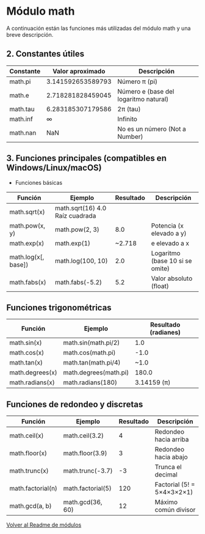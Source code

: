 # Módulo math

A continuación están las funciones más utilizadas del módulo math y una breve descripción.

## 2. Constantes útiles

| Constante | Valor aproximado  | Descripción                           |
| --------- | ----------------- | ------------------------------------- |
| math.pi   | 3.141592653589793 | Número π (pi)                         |
| math.e    | 2.718281828459045 | Número e (base del logaritmo natural) |
| math.tau  | 6.283185307179586 | 2π (tau)                              |
| math.inf  | ∞                 | Infinito                              |
| math.nan  | NaN               | No es un número (Not a Number)        |

## 3. Funciones principales (compatibles en Windows/Linux/macOS)

- Funciones básicas

| Función             | Ejemplo                         | Resultado | Descripción                     |
| ------------------- | ------------------------------- | --------- | ------------------------------- |
| math.sqrt(x)        | math.sqrt(16)	4.0	Raíz cuadrada |
| math.pow(x, y)      | math.pow(2, 3)                  | 8.0       | Potencia (x elevado a y)        |
| math.exp(x)         | math.exp(1)                     | ~2.718    | e elevado a x                   |
| math.log(x[, base]) | math.log(100, 10)               | 2.0       | Logaritmo (base 10 si se omite) |
| math.fabs(x)        | math.fabs(-5.2)                 | 5.2       | Valor absoluto (float)          |


## Funciones trigonométricas

| Función         | Ejemplo               | Resultado (radianes) |
| --------------- | --------------------- | -------------------- |
| math.sin(x)     | math.sin(math.pi/2)   | 1.0                  |
| math.cos(x)     | math.cos(math.pi)     | -1.0                 |
| math.tan(x)     | math.tan(math.pi/4)   | ~1.0                 |
| math.degrees(x) | math.degrees(math.pi) | 180.0                |
| math.radians(x) | math.radians(180)     | 3.14159 (π)          |

## Funciones de redondeo y discretas

| Función           | Ejemplo           | Resultado | Descripción                |
| ----------------- | ----------------- | --------- | -------------------------- |
| math.ceil(x)      | math.ceil(3.2)    | 4         | Redondeo hacia arriba      |
| math.floor(x)     | math.floor(3.9)   | 3         | Redondeo hacia abajo       |
| math.trunc(x)     | math.trunc(-3.7)  | -3        | Trunca el decimal          |
| math.factorial(n) | math.factorial(5) | 120       | Factorial (5! = 5×4×3×2×1) |
| math.gcd(a, b)    | math.gcd(36, 60)  | 12        | Máximo común divisor       |


[Volver al Readme de módulos](../readme.md/#24-módulo-de-matemáticas)